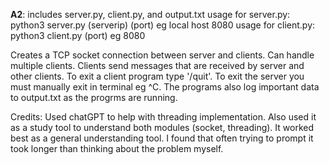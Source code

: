 **A2**:
includes server.py, client.py, and output.txt
usage for server.py: python3 server.py (serverip) (port) eg local host 8080
usage for client.py: python3 client.py (port) eg 8080

Creates a TCP socket connection between server and clients. Can handle multiple clients. Clients send messages that are received by server and other clients. To exit a client program type '/quit'. To exit the server you must manually exit in terminal eg ^C. The programs also log important data to output.txt as the progrms are running.

Credits: Used chatGPT to help with threading implementation. Also used it as a study tool to understand both modules (socket, threading). It worked best as a general understanding tool. I found that often trying to prompt it took longer than thinking about the problem myself.